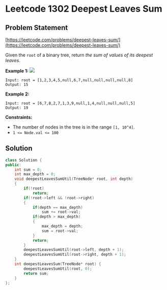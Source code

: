 # Leetcode 1302 Deepest Leaves Sum

## Problem Statement

[https://leetcode.com/problems/deepest-leaves-sum/](https://leetcode.com/problems/deepest-leaves-sum/)

Given the `root` of a binary tree, return _the sum of values of its deepest leaves_.

**Example 1:** ![](https://assets.leetcode.com/uploads/2019/07/31/1483_ex1.png)

```text
Input: root = [1,2,3,4,5,null,6,7,null,null,null,null,8]
Output: 15
```

**Example 2:**

```text
Input: root = [6,7,8,2,7,1,3,9,null,1,4,null,null,null,5]
Output: 19
```

**Constraints:**

* The number of nodes in the tree is in the range `[1, 10^4]`.
* `1 <= Node.val <= 100`

## Solution

```cpp
class Solution {
public:
    int sum = 0;
    int max_depth = 0;
    void deepestLeavesSumUtil(TreeNode* root, int depth)
    {
        if(!root)
            return;
        if(!root->left && !root->right)
        {
            if(depth == max_depth)
                sum += root->val;
            if(depth > max_depth)
            {
                max_depth = depth;
                sum = root->val;
            }
            return;
        }
        deepestLeavesSumUtil(root->left, depth + 1);
        deepestLeavesSumUtil(root->right, depth + 1);
    }
    int deepestLeavesSum(TreeNode* root) {
        deepestLeavesSumUtil(root, 0);
        return sum;
    }
};
```



